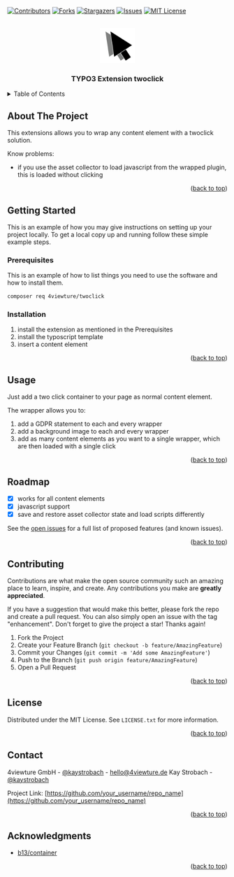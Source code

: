 
<!-- PROJECT SHIELDS -->
<!--
*** I'm using markdown "reference style" links for readability.
*** Reference links are enclosed in brackets [ ] instead of parentheses ( ).
*** See the bottom of this document for the declaration of the reference variables
*** for contributors-url, forks-url, etc. This is an optional, concise syntax you may use.
*** https://www.markdownguide.org/basic-syntax/#reference-style-links
-->
[![Contributors][contributors-shield]][contributors-url]
[![Forks][forks-shield]][forks-url]
[![Stargazers][stars-shield]][stars-url]
[![Issues][issues-shield]][issues-url]
[![MIT License][license-shield]][license-url]



<!-- PROJECT LOGO -->
<br />
<div align="center">
  <a href="https://github.com/othneildrew/Best-README-Template">
    <img src="Resources/Public/Icons/Extension.svg" alt="Logo" width="80" height="80">
  </a>
</div>
<h3 align="center">TYPO3 Extension twoclick</h3>

<!-- TABLE OF CONTENTS -->
<details>
  <summary>Table of Contents</summary>
  <ol>
    <li>
      <a href="#about-the-project">About The Project</a>
      <ul>
        <li><a href="#built-with">Built With</a></li>
      </ul>
    </li>
    <li>
      <a href="#getting-started">Getting Started</a>
      <ul>
        <li><a href="#prerequisites">Prerequisites</a></li>
        <li><a href="#installation">Installation</a></li>
      </ul>
    </li>
    <li><a href="#usage">Usage</a></li>
    <li><a href="#roadmap">Roadmap</a></li>
    <li><a href="#contributing">Contributing</a></li>
    <li><a href="#license">License</a></li>
    <li><a href="#contact">Contact</a></li>
    <li><a href="#acknowledgments">Acknowledgments</a></li>
  </ol>
</details>



<!-- ABOUT THE PROJECT -->
## About The Project

This extensions allows you to wrap any content element with a twoclick solution.

Know problems:

* if you use the asset collector to load javascript from the wrapped plugin, this is loaded without clicking

<p align="right">(<a href="#readme-top">back to top</a>)</p>


<!-- GETTING STARTED -->
## Getting Started

This is an example of how you may give instructions on setting up your project locally.
To get a local copy up and running follow these simple example steps.

### Prerequisites

This is an example of how to list things you need to use the software and how to install them.

  ```sh
  composer req 4viewture/twoclick
  ```

### Installation

1. install the extension as mentioned in the Prerequisites
2. install the typoscript template
3. insert a content element

<p align="right">(<a href="#readme-top">back to top</a>)</p>



<!-- USAGE EXAMPLES -->
## Usage

Just add a two click container to your page as normal content element.

The wrapper allows you to:

1. add a GDPR statement to each and every wrapper
2. add a background image to each and every wrapper
3. add as many content elements as you want to a single wrapper, which are then loaded with a single click

<p align="right">(<a href="#readme-top">back to top</a>)</p>



<!-- ROADMAP -->
## Roadmap

- [x] works for all content elements
- [x] javascript support
- [x] save and restore asset collector state and load scripts differently

See the [open issues](https://github.com/othneildrew/Best-README-Template/issues) for a full list of proposed features (and known issues).

<p align="right">(<a href="#readme-top">back to top</a>)</p>



<!-- CONTRIBUTING -->
## Contributing

Contributions are what make the open source community such an amazing place to learn, inspire, and create. Any contributions you make are **greatly appreciated**.

If you have a suggestion that would make this better, please fork the repo and create a pull request. You can also simply open an issue with the tag "enhancement".
Don't forget to give the project a star! Thanks again!

1. Fork the Project
2. Create your Feature Branch (`git checkout -b feature/AmazingFeature`)
3. Commit your Changes (`git commit -m 'Add some AmazingFeature'`)
4. Push to the Branch (`git push origin feature/AmazingFeature`)
5. Open a Pull Request

<p align="right">(<a href="#readme-top">back to top</a>)</p>



<!-- LICENSE -->
## License

Distributed under the MIT License. See `LICENSE.txt` for more information.

<p align="right">(<a href="#readme-top">back to top</a>)</p>



<!-- CONTACT -->
## Contact

4viewture GmbH - [@kaystrobach](https://twitter.com/4viewture) - hello@4viewture.de
Kay Strobach - [@kaystrobach](https://twitter.com/kaystrobach)

Project Link: [https://github.com/your_username/repo_name](https://github.com/your_username/repo_name)

<p align="right">(<a href="#readme-top">back to top</a>)</p>



<!-- ACKNOWLEDGMENTS -->
## Acknowledgments

* [b13/container](github.com/b13/container)

<p align="right">(<a href="#readme-top">back to top</a>)</p>



<!-- MARKDOWN LINKS & IMAGES -->
<!-- https://www.markdownguide.org/basic-syntax/#reference-style-links -->
[contributors-shield]: https://img.shields.io/github/contributors/4viewture/twoclick
[contributors-url]: https://github.com/4viewture/twoclick/graphs/contributors
[forks-shield]: https://img.shields.io/github/forks/4viewture/twoclick.svg?style=for-the-badge
[forks-url]: https://github.com/4viewture/twoclick/network/members
[stars-shield]: https://img.shields.io/github/stars/4viewture/twoclick.svg?style=for-the-badge
[stars-url]: https://github.com/4viewture/twoclick/stargazers
[issues-shield]: https://img.shields.io/github/issues/4viewture/twoclick.svg?style=for-the-badge
[issues-url]: https://github.com/4viewture/twoclick/issues
[license-shield]: https://img.shields.io/github/license/4viewture/twoclick.svg?style=for-the-badge
[license-url]: https://github.com/4viewture/twoclick/blob/master/LICENSE.txt
[product-screenshot]: images/screenshot.png
